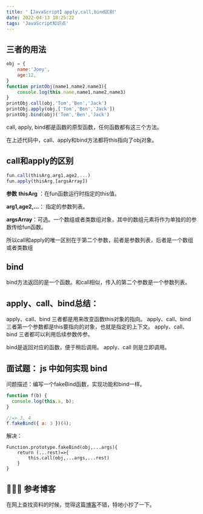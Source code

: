 ```yaml
---
title: '【JavaScript】apply,call,bind区别'
date: 2022-04-13 18:25:22
tags: 'JavaScript知识点'
---
```


## 三者的用法

```js
obj = {
    name:'Joey',
    age:12,
}
function printObj(name1,name2,name3){
    console.log(this.name,name1,name2,name3)
}
printObj.call(obj,'Tom','Ben','Jack')
printObj.apply(obj,['Tom','Ben','Jack'])
printObj.bind(obj)('Tom','Ben','Jack')
```

call, apply, bind都是函数的原型函数，任何函数都有这三个方法。

在上述代码中，call、apply和bind方法都将this指向了obj对象。

## call和apply的区别

```js
fun.call(thisArg,arg1,age2,...)
fun.apply(thisArg,[argsArray])
```

**参数**
**thisArg** ：在fun函数运行时指定的this值。

**arg1,age2,...**： 指定的参数列表。

**argsArray**：可选。一个数组或者类数组对象，其中的数组元素将作为单独的的参数传给fun函数。

所以call和apply的唯一区别在于第二个参数，前者是参数列表，后者是一个数组或者类数组

## bind

bind方法返回的是一个函数。和call相似，传入的第二个参数是一个参数列表。

## apply、call、bind总结：

apply、call、bind 三者都是用来改变函数this对象的指向。
 apply、call、bind 三者第一个参数都是this要指向的对象，也就是指定的上下文。
 apply、call、bind 三者都可以利用后续参数传参。

bind是返回对应的函数，便于稍后调用。
 apply、call 则是立即调用。

## 面试题： js 中如何实现 bind

问题描述：编写一个fakeBind函数，实现功能和bind一样。

```js
function f(b) {
  console.log(this.a, b);
}

//=> 3, 4
f.fakeBind({ a: 3 })(4);
```

解决：

```
Function.prototype.fakeBind(obj,...args){
	return (...rest)=>{
		this.call(obj,...args,...rest)
	}
}
```



## 📖📖📖 参考博客

在网上查找资料的时候，觉得这篇[博客]()不错，特地小抄了一下。

